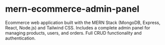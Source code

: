 # mern-ecommerce-admin-panel
Ecommerce web application built with the MERN Stack (MongoDB, Express, React, Node.js) and Tailwind CSS. Includes a complete admin panel for managing products, users, and orders. Full CRUD functionality and authentication.
